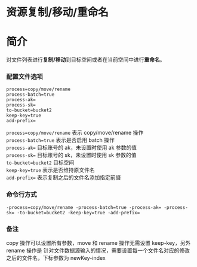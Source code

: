 # 资源复制/移动/重命名

# 简介
对文件列表进行**复制/移动**到目标空间或者在当前空间中进行**重命名**。

### 配置文件选项
```
process=copy/move/rename
process-batch=true
process-ak=
process-sk=
to-bucket=bucket2
keep-key=true
add-prefix=
```
`process=copy/move/rename` 表示 copy/move/rename 操作  
`process-batch=true` 表示是否启用 batch 操作  
`process-ak=` 目标账号的 ak，未设置时使用 ak 参数的值  
`process-sk=` 目标账号的 sk，未设置时使用 sk 参数的值  
`to-bucket=bucket2` 目标空间  
`keep-key=true` 表示是否维持原文件名  
`add-prefix=` 表示复制之后的文件名添加指定前缀  

### 命令行方式
```
-process=copy/move/rename -process-batch=true -process-ak= -process-sk= -to-bucket=bucket2 -keep-key=true -add-prefix=
```

### 备注
copy 操作可以设置所有参数，move 和 rename 操作无需设置 keep-key，另外 rename 操作是
针对文件数据源输入的情况，需要设置每一个文件名对应的修改之后的文件名，下标参数为
newKey-index
